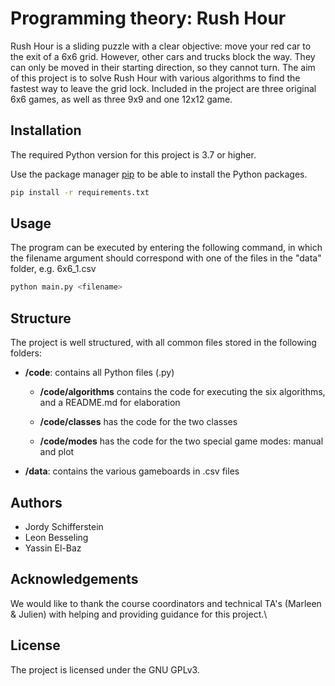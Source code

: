 # Programming theory: Rush Hour

Rush Hour is a sliding puzzle with a clear objective: move your red car to the exit of a 6x6 grid. However, other cars and trucks block the way. They can only be moved in their starting direction, so they cannot turn. The aim of this project is to solve Rush Hour with various algorithms to find the fastest way to leave the grid lock. Included in the project are three original 6x6 games, as well as three 9x9 and one 12x12 game.

## Installation

The required Python version for this project is 3.7 or higher.

Use the package manager [pip](https://pip.pypa.io/en/stable/) to be able to install the Python packages.

```bash
pip install -r requirements.txt
```

## Usage

The program can be executed by entering the following command, in which the filename argument should correspond with one of the files in the "data" folder, e.g. 6x6_1.csv

```bash
python main.py <filename>
```

## Structure

The project is well structured, with all common files stored in the following folders:

* **/code**: contains all Python files (.py)

    * **/code/algorithms** contains the code for executing the six algorithms, and a README.md for elaboration

    * **/code/classes** has the code for the two classes

    * **/code/modes** has the code for the two special game modes: manual and plot

* **/data**: contains the various gameboards in .csv files

## Authors

* Jordy Schifferstein
* Leon Besseling
* Yassin El-Baz

## Acknowledgements

We would like to thank the course coordinators and technical TA's (Marleen & Julien) with helping and providing guidance for this project.\

## License

The project is licensed under the GNU GPLv3.
